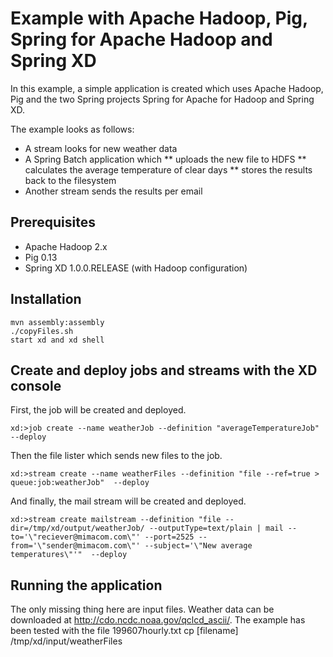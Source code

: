 Example with Apache Hadoop, Pig, Spring for Apache Hadoop and Spring XD
=======================================================================

In this example, a simple application is created which uses Apache Hadoop, Pig and the two Spring projects
Spring for Apache for Hadoop and Spring XD.

The example looks as follows:
* A stream looks for new weather data
* A Spring Batch application which
** uploads the new file to HDFS
** calculates the average temperature of clear days
** stores the results back to the filesystem
* Another stream sends the results per email

Prerequisites
-------------
* Apache Hadoop 2.x
* Pig 0.13
* Spring XD 1.0.0.RELEASE (with Hadoop configuration)

Installation
------------
    mvn assembly:assembly
    ./copyFiles.sh
    start xd and xd shell

Create and deploy jobs and streams with the XD console
------------------------------------------------------
First, the job will be created and deployed.

    xd:>job create --name weatherJob --definition "averageTemperatureJob" --deploy

Then the file lister which sends new files to the job.

    xd:>stream create --name weatherFiles --definition "file --ref=true > queue:job:weatherJob"  --deploy

And finally, the mail stream will be created and deployed.

    xd:>stream create mailstream --definition "file --dir=/tmp/xd/output/weatherJob/ --outputType=text/plain | mail --to='\"reciever@mimacom.com\"' --port=2525 --from='\"sender@mimacom.com\"' --subject='\"New average temperatures\"'"  --deploy


Running the application
-----------------------
The only missing thing here are input files. Weather data can be downloaded at http://cdo.ncdc.noaa.gov/qclcd_ascii/.
The example has been tested with the file 199607hourly.txt
    cp [filename] /tmp/xd/input/weatherFiles

